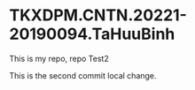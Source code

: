 # TKXDPM.CNTN.20221-20190094.TaHuuBinh

This is my repo, repo Test2

This is the second commit local change.